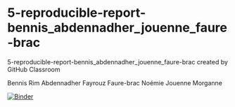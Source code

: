 # 5-reproducible-report-bennis_abdennadher_jouenne_faure-brac
5-reproducible-report-bennis_abdennadher_jouenne_faure-brac created by GitHub Classroom

Bennis Rim
Abdennadher Fayrouz
Faure-brac Noémie
Jouenne Morganne 

[![Binder](https://mybinder.org/badge_logo.svg)](https://mybinder.org/v2/gh/dm4bem-2023/5-reproducible-report-bennis_abdennadher_jouenne_faure-brac/blob/main/Model%20final.ipynb/HEAD)
